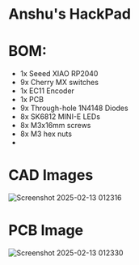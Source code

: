 # Anshu's HackPad

# BOM:
- 1x Seeed XIAO RP2040
- 9x Cherry MX switches
- 1x EC11 Encoder
- 1x PCB
- 9x Through-hole 1N4148 Diodes
- 8x SK6812 MINI-E LEDs
- 8x M3x16mm screws
- 8x M3 hex nuts
- 
# CAD Images
![Screenshot 2025-02-13 012316](https://github.com/user-attachments/assets/6e465e3b-9495-42e3-a443-5e424a61dec5)
# PCB Image
![Screenshot 2025-02-13 012330](https://github.com/user-attachments/assets/a73a5fb5-3d8e-4033-9c52-88ce4d6926ed)
